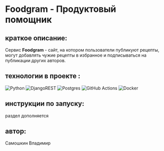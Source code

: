 # Foodgram - Продуктовый помощник  
  
## краткое описание:  
Сервис **Foodgram** - сайт, на котором пользователи публикуют рецепты, могут добавлять чужие рецепты в избранное и подписываться на публикации других авторов.  
  
## технологии в проекте :
![Python](https://img.shields.io/badge/python-3670A0?style=for-the-badge&logo=python&logoColor=ffdd54)
![DjangoREST](https://img.shields.io/badge/DJANGO-REST-ff1709?style=for-the-badge&logo=django&logoColor=white&color=ff1709&labelColor=gray)
![Postgres](https://img.shields.io/badge/postgres-%23316192.svg?style=for-the-badge&logo=postgresql&logoColor=white)
![GitHub Actions](https://img.shields.io/badge/github%20actions-%232671E5.svg?style=for-the-badge&logo=githubactions&logoColor=white)
![Docker](https://img.shields.io/badge/docker-%230db7ed.svg?style=for-the-badge&logo=docker&logoColor=white)
  
## инструкции по запуску:
раздел дополняется
  
## автор:  
Самошкин Владимир
